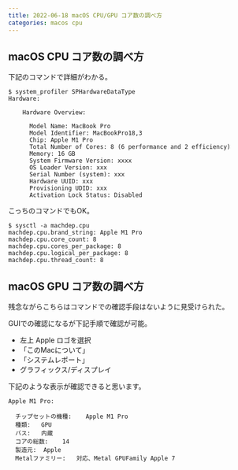 ```yaml
---
title: 2022-06-18 macOS CPU/GPU コア数の調べ方
categories: macos cpu
---
```


## macOS CPU コア数の調べ方

下記のコマンドで詳細がわかる。

```console
$ system_profiler SPHardwareDataType
Hardware:

    Hardware Overview:

      Model Name: MacBook Pro
      Model Identifier: MacBookPro18,3
      Chip: Apple M1 Pro
      Total Number of Cores: 8 (6 performance and 2 efficiency)
      Memory: 16 GB
      System Firmware Version: xxxx
      OS Loader Version: xxx
      Serial Number (system): xxx
      Hardware UUID: xxx
      Provisioning UDID: xxx
      Activation Lock Status: Disabled
```

こっちのコマンドでもOK。

```console
$ sysctl -a machdep.cpu
machdep.cpu.brand_string: Apple M1 Pro
machdep.cpu.core_count: 8
machdep.cpu.cores_per_package: 8
machdep.cpu.logical_per_package: 8
machdep.cpu.thread_count: 8
```

## macOS GPU コア数の調べ方

残念ながらこちらはコマンドでの確認手段はないように見受けられた。

GUIでの確認になるが下記手順で確認が可能。

- 左上 Apple ロゴを選択
- 「このMacについて」
- 「システムレポート」
- グラフィックス/ディスプレイ

下記のような表示が確認できると思います。

```
Apple M1 Pro:

  チップセットの機種:	Apple M1 Pro
  種類:	GPU
  バス:	内蔵
  コアの総数:	14
  製造元:	Apple
  Metalファミリー:	対応、Metal GPUFamily Apple 7
```
